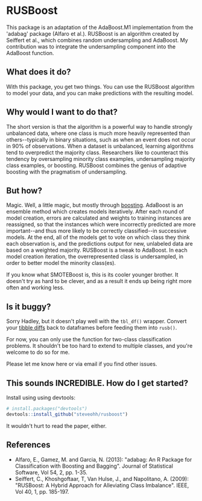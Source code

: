 # RUSBoost

This package is an adaptation of the AdaBoost.M1 implementation from the 'adabag' package (Alfaro et al.). RUSBoost is an algorithm created by Seiffert et al., which combines random undersampling and AdaBoost. My contribution was to integrate the undersampling component into the AdaBoost function. 

## What does it do?
With this package, you get two things. You can use the RUSBoost algorithm to model your data, and you can make predictions with the resulting model. 

## Why would I want to do that?
The short version is that the algorithm is a powerful way to handle strongly unbalanced data, where one class is much more heavily represented than others--typically in binary situations, such as when an event does not occur in 90% of observations. When a dataset is unbalanced, learning algorithms tend to overpredict the majority class. Researchers like to counteract this tendency by oversampling minority class examples, undersampling majority class examples, or boosting. RUSBoost combines  the genius of adaptive boosting with the pragmatism of undersampling.


## But how?
Magic. Well, a little magic, but mostly through [boosting](http://www.cs.princeton.edu/~schapire/papers/explaining-adaboost.pdf). AdaBoost is an ensemble method which creates models iteratively. After each round of model creation, errors are calculated and weights to training instances are reassigned, so that the instances which were incorrectly predicted are more important--and thus more likely to be correctly classified--in successive models. At the end, all of the models get to vote on which class they think each observation is, and the predictions output for new, unlabeled data are based on a weighted majority. RUSBoost is a tweak to AdaBoost. In each model creation iteration, the overrepresented class is undersampled, in order to better model the minority class(es). 

 If you know what SMOTEBoost is, this is its cooler younger brother. It doesn't try as hard to be clever, and as a result it ends up being right more often and working less.

## Is it buggy?
Sorry Hadley, but it doesn't play well with the `tbl_df()` wrapper. Convert your [tibble diffs](https://twitter.com/hadleywickham/status/524200537861128192) back to dataframes before feeding them into `rusb()`.

For now, you can only use the function for two-class classification problems. It shouldn't be too hard to extend to multiple classes, and you're welcome to do so for me.

Please let me know here or via email if you find other issues.

## This sounds INCREDIBLE. How do I get started?

Install using using devtools:

```R
# install.packages("devtools")
devtools::install_github("steveohh/rusboost")
```
It wouldn't hurt to read the paper, either. 

## References

* Alfaro, E., Gamez, M. and Garcia, N. (2013): "adabag: An R Package for Classification with Boosting and Bagging". Journal of Statistical Software, Vol 54, 2, pp. 1-35.
* Seiffert, C., Khoshgoftaar, T, Van Hulse, J., and Napolitano, A. (2009): "RUSBoost: A Hybrid Approach for Alleviating Class Imbalance". IEEE, Vol 40, 1, pp. 185-197.
